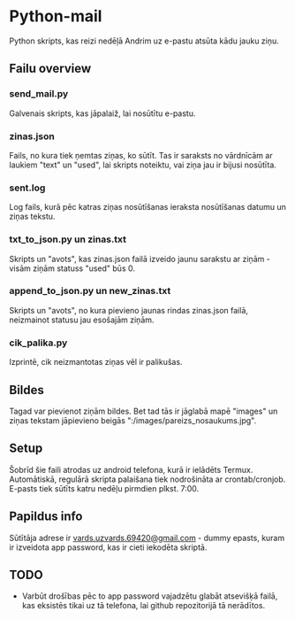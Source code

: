 # Python-mail
Python skripts, kas reizi nedēļā Andrim uz e-pastu atsūta kādu jauku ziņu.

## Failu overview
### send_mail.py
Galvenais skripts, kas jāpalaiž, lai nosūtītu e-pastu.

### zinas.json
Fails, no kura tiek ņemtas ziņas, ko sūtīt. Tas ir saraksts no vārdnīcām 
ar laukiem "text" un "used", lai skripts noteiktu, vai ziņa jau ir bijusi nosūtīta.

### sent.log
Log fails, kurā pēc katras ziņas nosūtīšanas ieraksta nosūtīšanas datumu un ziņas tekstu.

### txt_to_json.py un zinas.txt
Skripts un "avots", kas zinas.json failā izveido jaunu sarakstu ar ziņām - visām ziņām statuss "used" būs 0.

### append_to_json.py un new_zinas.txt
Skripts un "avots", no kura pievieno jaunas rindas zinas.json failā, neizmainot statusu jau esošajām ziņām.

### cik_palika.py
Izprintē, cik neizmantotas ziņas vēl ir palikušas.

## Bildes
Tagad var pievienot ziņām bildes. Bet tad tās ir jāglabā mapē "images" un
ziņas tekstam jāpievieno beigās ":/images/pareizs_nosaukums.jpg".

## Setup
Šobrīd šie faili atrodas uz android telefona, kurā ir ielādēts Termux. 
Automātiskā, regulārā skripta palaišana tiek nodrošināta ar crontab/cronjob. 
E-pasts tiek sūtīts katru nedēļu pirmdien plkst. 7:00.

## Papildus info
Sūtītāja adrese ir vards.uzvards.69420@gmail.com - dummy epasts, 
kuram ir izveidota app password, kas ir cieti iekodēta skriptā. 

## TODO
- Varbūt drošības pēc to app password vajadzētu glabāt atsevišķā failā, kas eksistēs tikai uz tā telefona, lai github repozitorijā tā nerādītos.
